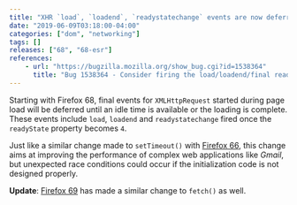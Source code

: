 ```yaml
---
title: "XHR `load`, `loadend`, `readystatechange` events are now deferred during page load"
date: "2019-06-09T03:18:00-04:00"
categories: ["dom", "networking"]
tags: []
releases: ["68", "68-esr"]
references:
    - url: "https://bugzilla.mozilla.org/show_bug.cgi?id=1538364"
      title: "Bug 1538364 - Consider firing the load/loadend/final readyState events for XHR later during page load (after page load event if possible)"
---
```

Starting with Firefox 68, final events for `XMLHttpRequest` started during page load will be deferred until an idle time is available or the loading is complete. These events include `load`, `loadend` and `readystatechange` fired once the `readyState` property becomes `4`.

Just like a similar change made to `setTimeout()` with [Firefox 66](https://www.fxsitecompat.dev/en-CA/docs/2019/settimeout-and-setinterval-are-now-deferred-during-page-load/), this change aims at improving the performance of complex web applications like *Gmail*, but unexpected race conditions could occur if the initialization code is not designed properly.

**Update**: [Firefox 69](https://www.fxsitecompat.dev/en-CA/docs/2019/resolving-promise-returned-by-fetch-is-now-deferred-during-page-load/) has made a similar change to `fetch()` as well.
